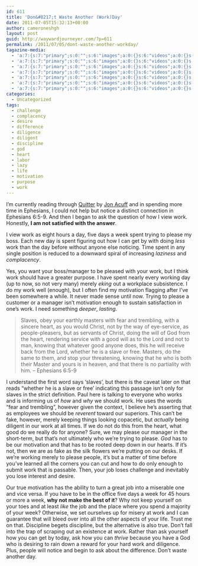 ```yaml
---
id: 611
title: 'Don&#8217;t Waste Another (Work)Day'
date: 2011-07-05T15:32:13+00:00
author: cameroneshgh
layout: post
guid: http://waywardjourneyer.com/?p=611
permalink: /2011/07/05/dont-waste-another-workday/
tagazine-media:
  - 'a:7:{s:7:"primary";s:0:"";s:6:"images";a:0:{}s:6:"videos";a:0:{}s:11:"image_count";s:1:"0";s:6:"author";s:8:"19879429";s:7:"blog_id";s:8:"19280981";s:9:"mod_stamp";s:19:"2011-07-05 19:32:13";}'
  - 'a:7:{s:7:"primary";s:0:"";s:6:"images";a:0:{}s:6:"videos";a:0:{}s:11:"image_count";s:1:"0";s:6:"author";s:8:"19879429";s:7:"blog_id";s:8:"19280981";s:9:"mod_stamp";s:19:"2011-07-05 19:32:13";}'
  - 'a:7:{s:7:"primary";s:0:"";s:6:"images";a:0:{}s:6:"videos";a:0:{}s:11:"image_count";s:1:"0";s:6:"author";s:8:"19879429";s:7:"blog_id";s:8:"19280981";s:9:"mod_stamp";s:19:"2011-07-05 19:32:13";}'
  - 'a:7:{s:7:"primary";s:0:"";s:6:"images";a:0:{}s:6:"videos";a:0:{}s:11:"image_count";s:1:"0";s:6:"author";s:8:"19879429";s:7:"blog_id";s:8:"19280981";s:9:"mod_stamp";s:19:"2011-07-05 19:32:13";}'
  - 'a:7:{s:7:"primary";s:0:"";s:6:"images";a:0:{}s:6:"videos";a:0:{}s:11:"image_count";s:1:"0";s:6:"author";s:8:"19879429";s:7:"blog_id";s:8:"19280981";s:9:"mod_stamp";s:19:"2011-07-05 19:32:13";}'
  - 'a:7:{s:7:"primary";s:0:"";s:6:"images";a:0:{}s:6:"videos";a:0:{}s:11:"image_count";s:1:"0";s:6:"author";s:8:"19879429";s:7:"blog_id";s:8:"19280981";s:9:"mod_stamp";s:19:"2011-07-05 19:32:13";}'
  - 'a:7:{s:7:"primary";s:0:"";s:6:"images";a:0:{}s:6:"videos";a:0:{}s:11:"image_count";s:1:"0";s:6:"author";s:8:"19879429";s:7:"blog_id";s:8:"19280981";s:9:"mod_stamp";s:19:"2011-07-05 19:32:13";}'
categories:
  - Uncategorized
tags:
  - challenge
  - complacency
  - desire
  - difference
  - diligence
  - diligent
  - discipline
  - god
  - heart
  - labor
  - lazy
  - life
  - motivation
  - purpose
  - work
---
```

I&#8217;m currently reading through [Quitter](http://www.amazon.com/Quitter-Jon-Acuff/dp/0982986270) by [Jon Acuff](http://www.jonacuff.com/blog/) and in spending more time in Ephesians, I could not help but notice a distinct connection in Ephesians 6:5-9. And then I began to ask the question of how I view work. Honestly, **I am not satisfied with the answer**.

I view work as eight hours a day, five days a week spent trying to please my boss. Each new day is spent figuring out how I can get by with doing _less_ work than the day before without anyone else noticing. Time spent in any single position is reduced to a downward spiral of increasing _laziness_ and _complacency_.

Yes, you want your boss/manager to be pleased with your work, but I think work should have a greater purpose. I have spent nearly every working day (up to now, so not very many) merely _eking_ out a workplace subsistence. I do my work well (enough), but I often find my motivation flagging after I&#8217;ve been somewhere a while. It never made sense until now. Trying to please a customer or a manager isn&#8217;t motivation enough to sustain satisfaction in one&#8217;s work. I need something _deeper_, _lasting_.

> Slaves, obey your earthly masters with fear and trembling, with a sincere heart, as you would Christ, not by the way of eye-service, as people-pleasers, but as servants of Christ, doing the will of God from the heart, rendering service with a good will as to the Lord and not to man, knowing that whatever good anyone does, this he will receive back from the Lord, whether he is a slave or free. Masters, do the same to them, and stop your threatening, knowing that he who is both their Master and yours is in heaven, and that there is no partiality with him. &#8211; Ephesians 6:5-9

I understand the first word says &#8216;slaves&#8217;, but there is the caveat later on that reads &#8220;whether he is a slave or free&#8217; indicating this passage isn&#8217;t only for slaves in the strict definition. Paul here is talking to everyone who works and is informing us of _how_ and _why_ we should work. He uses the words &#8220;fear and trembling&#8221;, however given the context, I believe he&#8217;s asserting that as employees we should be _reverent_ toward our superiors. This can&#8217;t be fake, however, merely keeping things looking copacetic, but _actually_ being diligent in our work at all times. If we do not do this from the heart, what good do we really do for anyone? Sure, we may please our manager in the short-term, but that&#8217;s not ultimately who we&#8217;re trying to please. _God_ has to be our motivation and that has to be rooted deep down in our hearts. If it&#8217;s not, then we are as fake as the silk flowers we&#8217;re putting on our desks. If we&#8217;re working merely to please people, it&#8217;s but a matter of time before you&#8217;ve learned all the corners you can cut and how to do only enough to submit work that is passable. Then, your job loses challenge and inevitably you lose interest and desire.

Our true motivation has the ability to turn a great job into a miserable one and vice versa. If you have to be in the office five days a week for 45 hours or more a week, **why not make the best of it**? Why not keep yourself on your toes and at least _like_ the job and the place where you spend a majority of your week? Otherwise, we set ourselves up for misery at work and I can guarantee that will bleed over into all the other aspects of your life. Trust me on that. Discipline begets discipline, but the alternative is also true. Don&#8217;t fall into the trap of scraping out an existence at work. Rather than ask yourself how you can get by today, ask how you can _thrive_ because you have a God who is desiring to rain down a reward for your hard work and diligence. Plus, people will notice and begin to ask about the difference. Don&#8217;t waste another day.